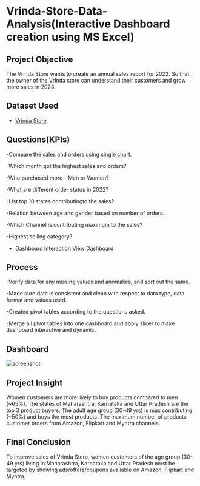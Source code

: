 # Vrinda-Store-Data-Analysis(Interactive Dashboard creation using MS Excel)
## Project Objective
The Vrinda Store wants to create an annual sales report for 2022. So that, the owner of the Vrinda store can understand their customers and grow more sales in 2023.

## Dataset Used
- <a href="https://github.com/mrunmayeedash/Data-Analysis/blob/main/Vrinda%20Store%20Data%20Analysis.xlsx">Vrinda Store</a>

## Questions(KPIs)
-Compare the sales and orders using single chart.

-Which month got the highest sales and orders?

-Who purchased more - Men or Women?

-What are different order status in 2022?

-List top 10 states contributingto the sales?

-Relation between age and gender based on number of orders.

-Which Channel is contributing maximum to the sales?

-Highest selling category?

- Dashboard Interaction <a href="https://github.com/mrunmayeedash/Data-Analysis/blob/main/screenshot.jpg">View Dashboard</a>

## Process
-Verify data for any missing values and anomalies, and sort out the same.

-Made sure data is consistent and clean with respect to data type, data format and values used.

-Created pivot tables according to the questions asked.

-Merge all pivot tables into one dashboard and apply slicer to make dashboard interactive and dynamic.

## Dashboard
![screenshot](https://github.com/user-attachments/assets/c3c1c696-2e78-49c1-bb4e-6be0d1e7c4ea)


## Project Insight
Women customers are more likely to buy products compared to men (~65%).
The states of Maharashtra, Karnataka and Uttar Pradesh are the top 3 product buyers.
The adult age group (30-49 yrs) is max contributing (~50%) and buys the most products.
The maximum number of products customer orders from Amazon, Flipkart and Myntra channels.

## Final Conclusion
To improve sales of Vrinda Store, women customers of the age group (30-49 yrs) living in Maharashtra, Karnataka and Uttar Pradesh must be targeted by showing ads/offers/coupons available on Amazon, Flipkart and Myntra.



